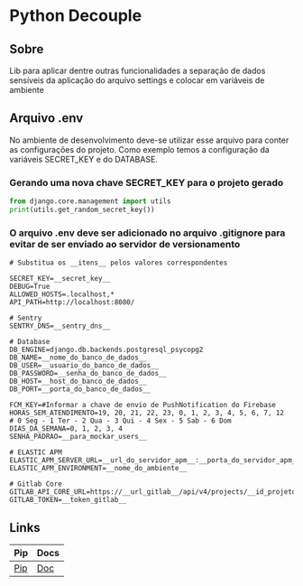 # Python Decouple

## Sobre

Lib para aplicar dentre outras funcionalidades a separação de dados sensíveis da aplicação do arquivo settings e colocar em variáveis de ambiente

## Arquivo .env
No ambiente de desenvolvimento deve-se utilizar esse arquivo para conter as configurações do projeto. Como exemplo 
temos a configuração da variáveis SECRET_KEY e do DATABASE.

### Gerando uma nova chave SECRET_KEY para o projeto gerado

```python
from django.core.management import utils
print(utils.get_random_secret_key())
```

### O arquivo .env deve ser adicionado no arquivo .gitignore para evitar de ser enviado ao servidor de versionamento  

  
```
# Substitua os __itens__ pelos valores correspondentes

SECRET_KEY=__secret_key__
DEBUG=True
ALLOWED_HOSTS=.localhost,*
API_PATH=http://localhost:8080/

# Sentry
SENTRY_DNS=__sentry_dns__

# Database
DB_ENGINE=django.db.backends.postgresql_psycopg2
DB_NAME=__nome_do_banco_de_dados__
DB_USER=__usuario_do_banco_de_dados__
DB_PASSWORD=__senha_do_banco_de_dados__
DB_HOST=__host_do_banco_de_dados__
DB_PORT=__porta_do_banco_de_dados__

FCM_KEY=#Informar a chave de envio de PushNotification do Firebase
HORAS_SEM_ATENDIMENTO=19, 20, 21, 22, 23, 0, 1, 2, 3, 4, 5, 6, 7, 12
# 0 Seg - 1 Ter - 2 Qua - 3 Qui - 4 Sex - 5 Sab - 6 Dom
DIAS_DA_SEMANA=0, 1, 2, 3, 4
SENHA_PADRAO=__para_mockar_users__

# ELASTIC APM
ELASTIC_APM_SERVER_URL=__url_do_servidor_apm__:__porta_do_servidor_apm__
ELASTIC_APM_ENVIRONMENT=__nome_do_ambiente__

# Gitlab Core
GITLAB_API_CORE_URL=https://__url_gitlab__/api/v4/projects/__id_projeto__/repository/
GITLAB_TOKEN=__token_gitlab__
```

## Links
|Pip |Docs  |
--- | --- |
|[Pip](https://pypi.org/project/python-decouple/)|[Doc](https://github.com/henriquebastos/python-decouple)|
